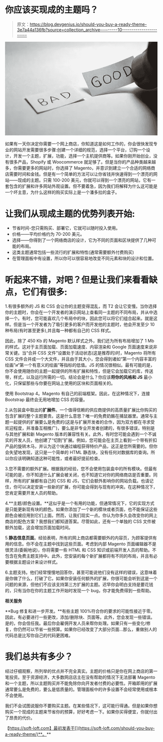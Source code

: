 # 你应该买现成的主题吗？

> 原文：<https://blog.devgenius.io/should-you-buy-a-ready-theme-3e7a44a136fb?source=collection_archive---------10----------------------->

![](img/5d209dd40b254f3754f3e42732ffa973.png)

如果有一天你决定你需要一个网上商店，你知道这是如何工作的，你会很快发现专业的网站开发需要很多步骤:创建一个详细的规范，选择一个平台，订购一个设计，开发一个主题，扩展，功能，选择一个主机提供商等。如果你刚开始创业，没有很多产品，Shopify 或 Woocommerce 就足够了。但是当你的产品种类越来越多，你需要更多的网站时，你选择了 Magento，并意识到建立一个合适的网络商店需要时间和金钱。但是有一个简单的方法可以让你省钱并快速得到一个漂亮的网站——现成的主题。只需 100-200 美元，你就可以得到一个漂亮的网站，它有一套包含的扩展和许多网站外观设置。但不要着急，因为我们将解释为什么这可能是一个坏主意，为什么这样的购买实际上是一个潘多拉的盒子。

# 让我们从现成主题的优势列表开始:

*   节省时间-您只需购买、部署它，它就可以随时投入使用。
*   价格——平均价格约为 70-200 美元。
*   选择——你得到了一个网络商店的设计，它为不同的页面和区块提供了几种可能的布局。
*   这类主题通常包括一些流行的扩展和特性(通常需要额外付费购买)
*   在管理面板中有设置，所以你可以很容易地改变不同元素和块的设计和位置。

# 听起来不错，对吧？但是让我们来看看缺点，它们有很多:

1.有很多额外的 JS 和 CSS 会让你的主题变得混乱，而 T2 会让它变慢。当你选择你的主题时，你会在一个开发者的演示网站上查看同一主题的不同布局，并从中选择一个。有时，您可能喜欢几个布局中的块，因此您可以将它们组合起来。就是这样。但是当一个开发者为了吸引更多的客户而开发他的主题时，他会开发至少 10 种布局(有时甚至更多),并且每一种都有自己的 CSS 样式。

因此，除了 450 Kb 的 Magento 默认样式之外，我们还为所有布局增加了 1 Mb 的样式。这对于主页面加载、页面加载速度、内容渲染和 Google 页面速度来说非常关键。当“合并 CSS 文件”设置处于活动状态(这是推荐的)时，Magento 将所有 CSS 文件合并成一个大文件，并且由于其大小，您会得到诸如“第一个内容丰富的绘画”и“第一个有意义的绘画”等指标的低值。JS 的情况很相似。最有可能的是，你不会使用随你的主题一起提供的所有扩展和特性，但是它会加载它的库，传送带，样式，以及运行所需的一切。结论会是什么？你应该**将你的风格和 JS** 最小化，只保留那些与你要在网站上使用的区块和页面相关的。

使用 Bootstrap 4。Magento 有自己的前端框架。因此，在这种情况下，连接 Bootstrap 最终会无用地增加 CSS 的容量。

2.从包装盒中取出的**扩展件**。一个值得信赖的供应商提供的高质量扩展比你购买的包含扩展的整个主题要贵。这是什么意思？唯一的免费奶酪在捕鼠器里。通常与主题一起提供的扩展要么是免费的(这是与扩展开发者的合作，因为双方都在寻求受欢迎程度，并准备互相推广)，要么是非专业开发者创建的，有很多错误，特别是与其他扩展和新 Magento 版本的兼容性有关。此外，有时您可能会遇到一个不诚实的开发人员，他创建了“切割”扩展。例如，您可能会在主页上看到一个带有折扣产品的旋转木马，并认为这个块通过编程获得特价产品，这正是您所需要的。但你会失望地发现，这只是一个简单的 HTML 静态块，没有任何对数据库的查询。所以你应该明确知道这种可能性，或者最好提前检查。

3.您不需要的额外扩展。根据我的经验，您不会使用包装盒中的所有模块。但最有可能的是，你不知道什么扩展会被关闭，也不知道它对你的网络商店是否重要。同样，所有的扩展都有自己的 CSS 和 JS，它们会额外影响你的网站负载。也请记住，你可以决定安装一些新的扩展，你可能会得到与现有的冲突。在这种情况下，您肯定需要开发人员的帮助。

4.**主题/颜色设置。**这似乎是一个有用的功能，但通常情况下，它的实现方式是只能更新现有块的颜色。如果你添加了一个新的模块或者页面，也不能保证这些颜色会被应用到它们上面。然而，让我们现实一点。你认为你多久会改变你的网上商店的配色方案？我想我们都知道答案。尽管如此，还有一个单独的 CSS 文件被额外加载，这会增加页面加载时间。

5.**静态信息页面**。经验表明，所有的网上商店都需要额外的内容页，为顾客提供有用的信息。你不会在主题中找到这些页面。考虑到内部 Magento 页面编辑器不是很灵活(委婉地说)，你将需要一些 HTML 和 CSS 知识或前端开发人员的帮助。不包含在免费主题支持中。此外，您安装的每个新扩展都将有不同的布局，并且有必要根据主题设计来设计样式。

6.主题支持。他们经常慢慢地回答你，甚至可能说他们没有这样的错误，这意味着是你做了什么，打破了它。如果你安装任何额外的扩展，你很可能会听到这是一个问题的来源，但他们不应该支持第三方扩展的主题。迟早你会明白支持是要花钱的，只有当你在你的主题工作开始时发现一个 bug，你才能免费得到一些帮助。

**相关服务**

**Bug 修复和进一步开发。**有些主题 100%符合你的要求的可能性接近于零。因此，有必要进行一些更改，添加/删除块、页面等。此外，您会发现一些错误。是的，你会信任我。最后你会雇佣开发人员来帮你处理。如果只有一些变化/修复，你仍然可以节省一些预算。如果你已经改变了大部分页面…那么，重做别人的代码总是比写你自己的代码更困难。

# 我们总共有多少？

经过仔细观察，所列举的优点并不完全真实。主题的价格只是你在网上商店的第一笔投资。至于资源经济，大多数网店店主在没有帮助的情况下无法部署 Magento 和一个主题，所以主题购买并不能免除你向开发者付费的必要性。开箱即用的扩展通常要么是免费的，要么是低质量的。管理面板中的许多设置不会经常使用或根本不会使用。

我们不会试图说服你不要购买主题。在某些情况下，这可能行得通。但是如果你想购买一个现成的主题来节省你的预算，好好考虑一下。如果你买得便宜，你就付出了昂贵的代价。

【https://soft-loft.com】最初发表于[](https://soft-loft.com/should-you-buy-a-ready-theme/)**。**